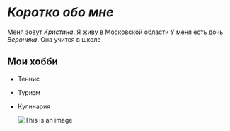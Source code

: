 # *Коротко обо мне* #
Меня зовут _Кристина_.
Я живу в Московской области
У меня есть дочь _Вероника_. Она учится в школе
## Мои хобби ##
- Теннис
- Туризм
- Кулинария
  
  ![This is an image](https://myoctocat.com/assets/images/base-octocat.svg)